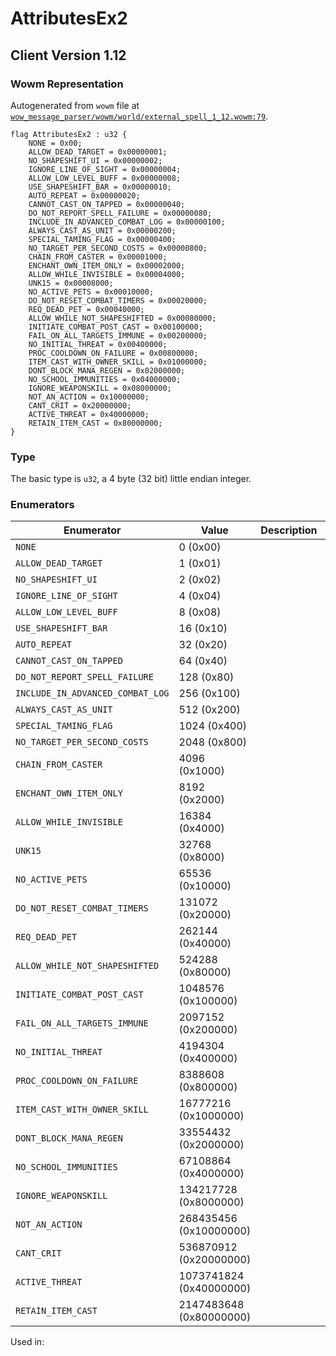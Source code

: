 # AttributesEx2

## Client Version 1.12

### Wowm Representation

Autogenerated from `wowm` file at [`wow_message_parser/wowm/world/external_spell_1_12.wowm:79`](https://github.com/gtker/wow_messages/tree/main/wow_message_parser/wowm/world/external_spell_1_12.wowm#L79).

```rust,ignore
flag AttributesEx2 : u32 {
    NONE = 0x00;
    ALLOW_DEAD_TARGET = 0x00000001;
    NO_SHAPESHIFT_UI = 0x00000002;
    IGNORE_LINE_OF_SIGHT = 0x00000004;
    ALLOW_LOW_LEVEL_BUFF = 0x00000008;
    USE_SHAPESHIFT_BAR = 0x00000010;
    AUTO_REPEAT = 0x00000020;
    CANNOT_CAST_ON_TAPPED = 0x00000040;
    DO_NOT_REPORT_SPELL_FAILURE = 0x00000080;
    INCLUDE_IN_ADVANCED_COMBAT_LOG = 0x00000100;
    ALWAYS_CAST_AS_UNIT = 0x00000200;
    SPECIAL_TAMING_FLAG = 0x00000400;
    NO_TARGET_PER_SECOND_COSTS = 0x00000800;
    CHAIN_FROM_CASTER = 0x00001000;
    ENCHANT_OWN_ITEM_ONLY = 0x00002000;
    ALLOW_WHILE_INVISIBLE = 0x00004000;
    UNK15 = 0x00008000;
    NO_ACTIVE_PETS = 0x00010000;
    DO_NOT_RESET_COMBAT_TIMERS = 0x00020000;
    REQ_DEAD_PET = 0x00040000;
    ALLOW_WHILE_NOT_SHAPESHIFTED = 0x00080000;
    INITIATE_COMBAT_POST_CAST = 0x00100000;
    FAIL_ON_ALL_TARGETS_IMMUNE = 0x00200000;
    NO_INITIAL_THREAT = 0x00400000;
    PROC_COOLDOWN_ON_FAILURE = 0x00800000;
    ITEM_CAST_WITH_OWNER_SKILL = 0x01000000;
    DONT_BLOCK_MANA_REGEN = 0x02000000;
    NO_SCHOOL_IMMUNITIES = 0x04000000;
    IGNORE_WEAPONSKILL = 0x08000000;
    NOT_AN_ACTION = 0x10000000;
    CANT_CRIT = 0x20000000;
    ACTIVE_THREAT = 0x40000000;
    RETAIN_ITEM_CAST = 0x80000000;
}
```
### Type
The basic type is `u32`, a 4 byte (32 bit) little endian integer.
### Enumerators
| Enumerator | Value  | Description | Comment |
| --------- | -------- | ----------- | ------- |
| `NONE` | 0 (0x00) |  |  |
| `ALLOW_DEAD_TARGET` | 1 (0x01) |  |  |
| `NO_SHAPESHIFT_UI` | 2 (0x02) |  |  |
| `IGNORE_LINE_OF_SIGHT` | 4 (0x04) |  |  |
| `ALLOW_LOW_LEVEL_BUFF` | 8 (0x08) |  |  |
| `USE_SHAPESHIFT_BAR` | 16 (0x10) |  |  |
| `AUTO_REPEAT` | 32 (0x20) |  |  |
| `CANNOT_CAST_ON_TAPPED` | 64 (0x40) |  |  |
| `DO_NOT_REPORT_SPELL_FAILURE` | 128 (0x80) |  |  |
| `INCLUDE_IN_ADVANCED_COMBAT_LOG` | 256 (0x100) |  |  |
| `ALWAYS_CAST_AS_UNIT` | 512 (0x200) |  |  |
| `SPECIAL_TAMING_FLAG` | 1024 (0x400) |  |  |
| `NO_TARGET_PER_SECOND_COSTS` | 2048 (0x800) |  |  |
| `CHAIN_FROM_CASTER` | 4096 (0x1000) |  |  |
| `ENCHANT_OWN_ITEM_ONLY` | 8192 (0x2000) |  |  |
| `ALLOW_WHILE_INVISIBLE` | 16384 (0x4000) |  |  |
| `UNK15` | 32768 (0x8000) |  |  |
| `NO_ACTIVE_PETS` | 65536 (0x10000) |  |  |
| `DO_NOT_RESET_COMBAT_TIMERS` | 131072 (0x20000) |  |  |
| `REQ_DEAD_PET` | 262144 (0x40000) |  |  |
| `ALLOW_WHILE_NOT_SHAPESHIFTED` | 524288 (0x80000) |  |  |
| `INITIATE_COMBAT_POST_CAST` | 1048576 (0x100000) |  |  |
| `FAIL_ON_ALL_TARGETS_IMMUNE` | 2097152 (0x200000) |  |  |
| `NO_INITIAL_THREAT` | 4194304 (0x400000) |  |  |
| `PROC_COOLDOWN_ON_FAILURE` | 8388608 (0x800000) |  |  |
| `ITEM_CAST_WITH_OWNER_SKILL` | 16777216 (0x1000000) |  |  |
| `DONT_BLOCK_MANA_REGEN` | 33554432 (0x2000000) |  |  |
| `NO_SCHOOL_IMMUNITIES` | 67108864 (0x4000000) |  |  |
| `IGNORE_WEAPONSKILL` | 134217728 (0x8000000) |  |  |
| `NOT_AN_ACTION` | 268435456 (0x10000000) |  |  |
| `CANT_CRIT` | 536870912 (0x20000000) |  |  |
| `ACTIVE_THREAT` | 1073741824 (0x40000000) |  |  |
| `RETAIN_ITEM_CAST` | 2147483648 (0x80000000) |  |  |

Used in:
